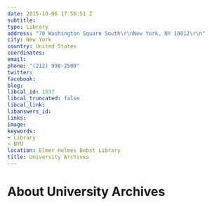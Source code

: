 ```yaml
---
date: 2015-10-06 17:50:51 Z
subtitle: 
type: Library
address: "70 Washington Square South\r\nNew York, NY 10012\r\n"
city: New York
country: United States
coordinates: 
email: 
phone: "(212) 998-2500"
twitter: 
facebook: 
blog: 
libcal_id: 1537
libcal_truncated: false
libcal_link: 
libanswers_id: 
links: 
image: 
keywords:
- Library
- NYU
location: Elmer Holmes Bobst Library
title: University Archives
---
```


# About University Archives